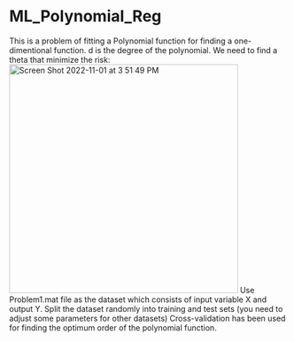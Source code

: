 # ML_Polynomial_Reg
This is a problem of fitting a Polynomial function for finding a one-dimentional function. 
d is the degree of the polynomial.
We need to find a theta that minimize the risk:
<img width="413" alt="Screen Shot 2022-11-01 at 3 51 49 PM" src="https://user-images.githubusercontent.com/54392924/199325963-c2210330-7322-4ab2-a240-373f3cb82616.png">
Use Problem1.mat file as the dataset which consists of input variable X and output Y. 
Split the dataset randomly into training and test sets (you need to adjust some parameters for other datasets)
Cross-validation has been used for finding the optimum order of the polynomial function. 
